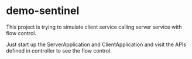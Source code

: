 # demo-sentinel
This project is trying to simulate client service calling server service with flow control.

Just start up the ServerApplication and ClientApplication and visit the APIs defined in controller to see the flow control.